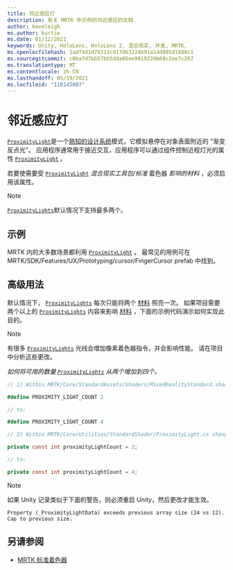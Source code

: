 ```yaml
---
title: 邻近感应灯
description: 有关 MRTK 中示例的邻近感应的文档
author: keveleigh
ms.author: kurtie
ms.date: 01/12/2021
keywords: Unity, HoloLens, HoloLens 2, 混合现实, 开发, MRTK,
ms.openlocfilehash: 1adf4d1d70313c917d63224b91a14d995d1888c1
ms.sourcegitcommit: c0ba7d7bb57bb5dda65ee9019229b68c2ee7c267
ms.translationtype: MT
ms.contentlocale: zh-CN
ms.lasthandoff: 05/19/2021
ms.locfileid: "110145007"
---
```

# <a name="proximity-light"></a>邻近感应灯

[`ProximityLight`](xref:Microsoft.MixedReality.Toolkit.Utilities.ProximityLight)是一个[熟知的设计系统](https://www.microsoft.com/design/fluent/)模式，它模拟悬停在对象表面附近的 "渐变反点光"。 应用程序通常用于接近交互，应用程序可以通过组件控制近程灯光的属性 [`ProximityLight`](xref:Microsoft.MixedReality.Toolkit.Utilities.ProximityLight) 。

若要使需要受 [`ProximityLight`](xref:Microsoft.MixedReality.Toolkit.Utilities.ProximityLight) *混合现实工具包/标准* 着色器 *影响的材料* ，必须启用该属性。

> [!NOTE]
> [`ProximityLights`](xref:Microsoft.MixedReality.Toolkit.Utilities.ProximityLight)默认情况下支持最多两个。

## <a name="examples"></a>示例

MRTK 内的大多数场景都利用 [`ProximityLight`](xref:Microsoft.MixedReality.Toolkit.Utilities.ProximityLight) 。 最常见的用例可在 MRTK/SDK/Features/UX/Prototyping/cursor/FingerCursor prefab 中找到。

## <a name="advanced-usage"></a>高级用法

默认情况下， [`ProximityLights`](xref:Microsoft.MixedReality.Toolkit.Utilities.ProximityLight) 每次只能将两个 [材料](https://docs.unity3d.com/ScriptReference/Material.html) 照亮一次。 如果项目需要两个以上的 [`ProximityLights`](xref:Microsoft.MixedReality.Toolkit.Utilities.ProximityLight) 内容来影响 [材料](https://docs.unity3d.com/ScriptReference/Material.html) ，下面的示例代码演示如何实现此目的。

> [!NOTE]
> 有很多 [`ProximityLights`](xref:Microsoft.MixedReality.Toolkit.Utilities.ProximityLight) 光线[](https://docs.unity3d.com/ScriptReference/Material.html)会增加像素着色器指令，并会影响性能。 请在项目中分析这些更改。

*如何将可用的数量 [`ProximityLights`](xref:Microsoft.MixedReality.Toolkit.Utilities.ProximityLight) 从两个增加到四个。*

```C#
// 1) Within MRTK/Core/StandardAssets/Shaders/MixedRealityStandard.shader change:

#define PROXIMITY_LIGHT_COUNT 2

// to:

#define PROXIMITY_LIGHT_COUNT 4

// 2) Within MRTK/Core/Utilities/StandardShader/ProximityLight.cs change:

private const int proximityLightCount = 2;

// to:

private const int proximityLightCount = 4;
```

> [!NOTE]
> 如果 Unity 记录类似于下面的警告，则必须重启 Unity，然后更改才能生效。
>
>`Property (_ProximityLightData) exceeds previous array size (24 vs 12). Cap to previous size.`

## <a name="see-also"></a>另请参阅

* [MRTK 标准着色器](mrtk-standard-shader.md)

